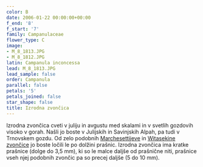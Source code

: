 ```yaml
---
color: B
date: 2006-01-22 00:00:00+00:00
f_end: '8'
f_start: '7'
family: Campanulaceae
flower_type: C
image:
- M_8_1813.JPG
- M_8_1812.JPG
latin: Campanula inconcessa
lead: M_8_1813.JPG
lead_sample: false
order: Campanula
parallel: false
petals: '5'
petals_joined: false
star_shape: false
title: Izrodna zvončica
---
```

Izrodna zvončica cveti v juliju in avgustu med skalami in v svetlih gozdovih visoko v gorah. Našli jo boste v Julijskih in Savinjskih Alpah, pa tudi v Trnovskem gozdu. Od zelo podobnih [Marchesettijeve](../../campanulamarchesettii/marchesettijeva-zvon&#269;ica/) in [Witasekine zvončice](../../campanulawitasekiana/witasekina-zvon&#269;ica/) jo boste ločili le po dolžini prašnic. Izrodna zvončica ima kratke prašnice (dolge do 3,5 mm), ki so le malce daljše od prašnične niti, prašnice vseh njej podobnih zvončic pa so precej daljše (5 do 10 mm).
